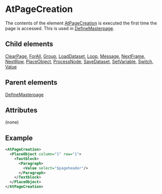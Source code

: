 # AtPageCreation



The contents of the element [AtPageCreation](../atpagecreation.md) is executed the first time the page is accessed. This is used in [DefineMasterpage](../definemasterpage.md).



##  Child elements

[ClearPage](../clearpage.md), [ForAll](../forall.md), [Group](../group.md), [LoadDataset](../loaddataset.md), [Loop](../loop.md), [Message](../message.md), [NextFrame](../nextframe.md), [NextRow](../nextrow.md), [PlaceObject](../placeobject.md), [ProcessNode](../processnode.md), [SaveDataset](../savedataset.md), [SetVariable](../setvariable.md), [Switch](../switch.md), [Value](../value.md)

##  Parent elements

[DefineMasterpage](../definemasterpage.md)


## Attributes
(none)

## Example

```xml
<AtPageCreation>
  <PlaceObject column="1" row="1">
    <Textblock>
      <Paragraph>
        <Value select="$pageheader"/>
      </Paragraph>
    </Textblock>
  </PlaceObject>
</AtPageCreation>

```





